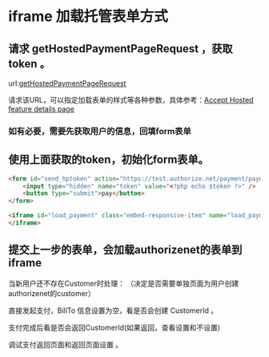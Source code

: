 # iframe 加载托管表单方式

## 请求 getHostedPaymentPageRequest ，获取 token 。

url:[getHostedPaymentPageRequest](http://developer.authorize.net/api/reference/index.html#payment-transactions-get-an-accept-payment-page)

请求该URL，可以指定加载表单的样式等各种参数，具体参考：[Accept Hosted feature details page](http://developer.authorize.net/api/reference/features/accept_hosted.html)

### 如有必要，需要先获取用户的信息，回填form表单

## 使用上面获取的token，初始化form表单。

```html
<form id="send_hptoken" action="https://test.authorize.net/payment/payment" method="post" target="load_payment" >
    <input type="hidden" name="token" value="<?php echo $token ?>" />
    <button type="submit">pay</button>
</form>

<iframe id="load_payment" class="embed-responsive-item" name="load_payment" width="100%" height="650px" frameborder="0" scrolling="no">
</iframe>
```

## 提交上一步的表单，会加载authorizenet的表单到iframe

当新用户还不存在Customer时处理： （决定是否需要单独页面为用户创建authorizenet的customer）

直接发起支付，BillTo 信息设置为空，看是否会创建 CustomerId 。

支付完成后看是否会返回CustomerId(如果返回，查看设置和不设置)

调试支付返回页面和返回页面设置 。
